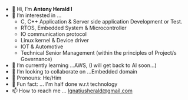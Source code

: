 - 👋 Hi, I’m **Antony Herald I**
- 👀 I’m interested in ...
    - C, C++ Application & Server side application Development or Test.
    - RTOS, Embedded System & Microcontroller
    - IO communication protocol
    - Linux kernel & Device driver
    - IOT & Automotive
    - Technical Senior Management (within the principles of Project/s Governance)
- 🌱 I’m currently learning ...AWS, (I will get back to AI soon...)
- 💞️ I’m looking to collaborate on ...Embedded domain
- 👋 Pronouns: He/Him
- 👀 Fun fact: ... I'm half done w.r.t technology
- 📫 How to reach me ... Ignatiusherald@gmail.com

<!---
AntonyHerald/AntonyHerald is a ✨ special ✨ repository because its `README.md` (this file) appears on your GitHub profile.
You can click the Preview link to take a look at your changes.
--->
